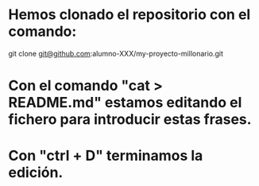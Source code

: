 # Hemos clonado el repositorio con el comando:
git clone git@github.com:alumno-XXX/my-proyecto-millonario.git

# Con el comando "cat > README.md" estamos editando el fichero para introducir estas frases.

# Con "ctrl + D" terminamos la edición.
